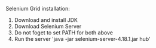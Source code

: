 Selenium Grid installation:
1. Download and install JDK
2. Download Selenium Server
3. Do not foget to set PATH for both above
4. Run the server 'java -jar selenium-server-4.18.1.jar hub'
